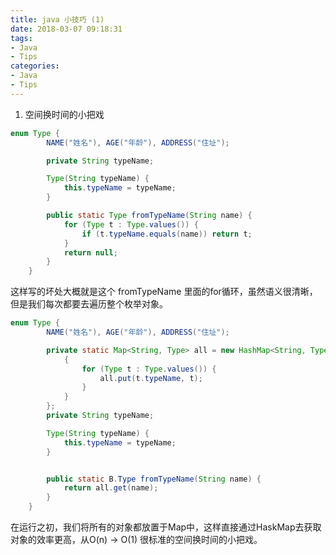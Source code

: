 ```yaml
---
title: java 小技巧 (1)
date: 2018-03-07 09:18:31
tags:
- Java
- Tips
categories:
- Java
- Tips
---
```



1. 空间换时间的小把戏

```java
enum Type {
        NAME("姓名"), AGE("年龄"), ADDRESS("住址");

        private String typeName;

        Type(String typeName) {
            this.typeName = typeName;
        }

        public static Type fromTypeName(String name) {
            for (Type t : Type.values()) {
                if (t.typeName.equals(name)) return t;
            }
            return null;
        }
    }
```
<!-- more -->
这样写的坏处大概就是这个 fromTypeName 里面的for循环，虽然语义很清晰，但是我们每次都要去遍历整个枚举对象。


```java
enum Type {
        NAME("姓名"), AGE("年龄"), ADDRESS("住址");

        private static Map<String, Type> all = new HashMap<String, Type>() {
            {
                for (Type t : Type.values()) {
                    all.put(t.typeName, t);
                }
            }
        };
        private String typeName;

        Type(String typeName) {
            this.typeName = typeName;
        }


        public static B.Type fromTypeName(String name) {
            return all.get(name);
        }
    }

```

在运行之初，我们将所有的对象都放置于Map中，这样直接通过HaskMap去获取对象的效率更高，从O(n) -> O(1) 很标准的空间换时间的小把戏。
